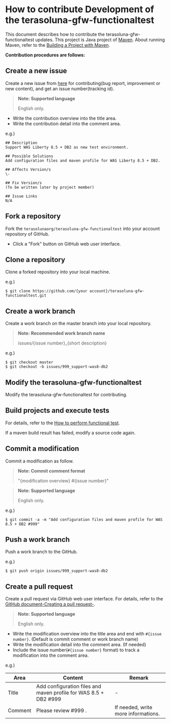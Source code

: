 # How to contribute Development of the terasoluna-gfw-functionaltest

This document describes how to contribute the terasoluna-gfw-functionaltest updates.
This project is Java project of [Maven](https://maven.apache.org/).
About running Maven, refer to the [Building a Project with Maven](https://maven.apache.org/run-maven/index.html).

**Contribution procedures are follows:**


## Create a new issue

Create a new issue from [here](https://github.com/terasolunaorg/terasoluna-gfw-functionaltest/issues/new?body=%23%23%20Description%0D%0A%28%2A%2ARequired%2A%2A%3A%20Please%20write%20issue%20description%29%0D%0A%0D%0A%23%23%20Possible%20Solutions%0D%0A%28Optional%3A%20Please%20write%20solutions%20of%20this%20issue%20you%20think%29%0D%0A%0D%0A%23%23%20Affects%20Version%2Fs%0D%0A%28%2A%2ARequired%2A%2A%3A%20Please%20select%20affected%20versions%29%0D%0A%2A%205.0.1.RELEASE%0D%0A%2A%201.0.3.RELEASE%0D%0A%0D%0A%23%23%20Fix%20Version%2Fs%0D%0A%28To%20be%20written%20later%20by%20project%20member%29%0D%0A%0D%0A%23%23%20Issue%20Links%0D%0A%28Optional%3A%20Please%20link%20to%20related%20issues%29%0D%0A%2A%20%23%7Bissue%20no%7D%0D%0A%2A%20or%20external%20url) for contributing(bug report, improvement or new content), and get an issue number(tracking id).

> **Note: Supported language**
>
> English only.

* Write the contribution overview into the title area.
* Write the contribution detail into the comment area.

 e.g.)

 ```
 ## Description
 Support WAS Liberty 8.5 + DB2 as new test environment.

 ## Possible Solutions
 Add configuration files and maven profile for WAS Liberty 8.5 + DB2.

 ## Affects Version/s
 \-

 ## Fix Version/s
 (To be written later by project member)

 ## Issue Links
 N/A
 ```

## Fork a repository

Fork the `terasolunaorg/terasoluna-gfw-functionaltest` into your account repository of GitHub.

* Click a "Fork" button on GitHub web user interface.


## Clone a repository

Clone a forked repository into your local machine.


e.g.)

```console
$ git clone https://github.com/{your account}/terasoluna-gfw-functionaltest.git
```


## Create a work branch

Create a work branch on the master branch into your local repository.

> **Note: Recommended work branch name**
>
> issues/{issue number}_{short description}

e.g.)

```console
$ git checkout master
$ git checkout -b issues/999_support-was8-db2
```

## Modify the terasoluna-gfw-functionaltest

Modify the terasoluna-gfw-functionaltest for contributing.



## Build projects and execute tests

For details, refer to the [How to perform functional test](https://github.com/terasolunaorg/terasoluna-gfw-functionaltest#how-to-perform-functional-test).

If a maven build result has failed, modify a source code again.


## Commit a modification

Commit a modification as follow.

> **Note: Commit comment format**
>
> "{modification overview} #{issue number}"

> **Note: Supported language**
>
> English only.

e.g.)

```console
$ git commit -a -m "Add configuration files and maven profile for WAS 8.5 + DB2 #999"
```


## Push a work branch

Push a work branch to the GitHub.

e.g.)

```console
$ git push origin issues/999_support-was8-db2
```


## Create a pull request

Create a pull request via GitHub web user interface.
For details, refer to the [GitHub document-Creating a pull request-](https://help.github.com/articles/creating-a-pull-request/).

> **Note: Supported language**
>
> English only.

* Write the modification overview into the title area and end with `#{issue number}`. (Default is commit comment or work branch name)
* Write the modification detail into the comment area. (If needed)
* Include the issue number(`#{issue number}` format) to track a modification into the comment area.

e.g.)

| Area | Content | Remark |
| ---- | ------- | ------ |
| Title | Add configuration files and maven profile for WAS 8.5 + DB2 #999 | - |
| Comment | Please review #999 .| If needed, write more informations. |
